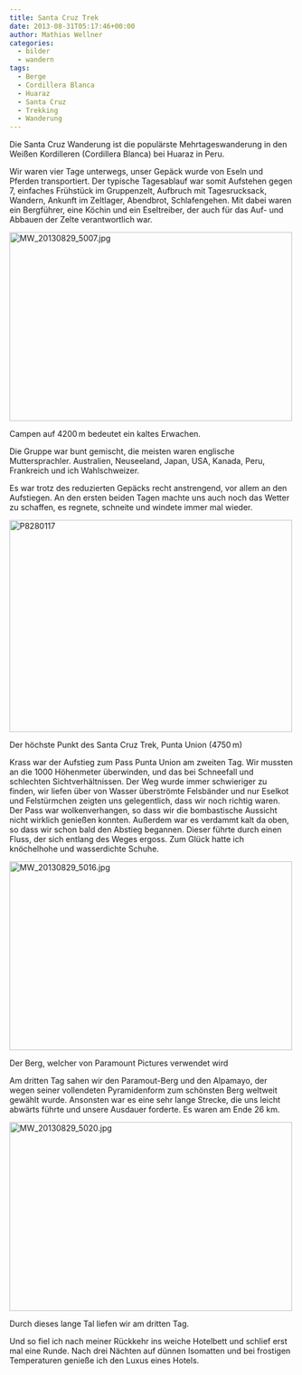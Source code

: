 ```yaml
---
title: Santa Cruz Trek
date: 2013-08-31T05:17:46+00:00
author: Mathias Wellner
categories:
  - bilder
  - wandern
tags:
  - Berge
  - Cordillera Blanca
  - Huaraz
  - Santa Cruz
  - Trekking
  - Wanderung
---
```

Die Santa Cruz Wanderung ist die populärste Mehrtageswanderung in den Weißen Kordilleren (Cordillera Blanca) bei Huaraz in Peru. 

Wir waren vier Tage unterwegs, unser Gepäck wurde von Eseln und Pferden transportiert. Der typische Tagesablauf war somit Aufstehen gegen 7, einfaches Frühstück im Gruppenzelt, Aufbruch mit Tagesrucksack, Wandern, Ankunft im Zeltlager, Abendbrot, Schlafengehen. Mit dabei waren ein Bergführer, eine Köchin und ein Eseltreiber, der auch für das Auf- und Abbauen der Zelte verantwortlich war. 

<div style="width: 510px" class="wp-caption aligncenter">
  <a href="http://www.flickr.com/photos/mwellner/9797645143/" title="MW_20130829_5007.jpg by mwellner, on Flickr"><img src="http://farm4.staticflickr.com/3686/9797645143_3a8693a7a8.jpg" width="500" height="334" alt="MW_20130829_5007.jpg" /></a>
  
  <p class="wp-caption-text">
    Campen auf 4200&thinsp;m bedeutet ein kaltes Erwachen.<br />
  </p>
</div>

Die Gruppe war bunt gemischt, die meisten waren englische Muttersprachler. Australien, Neuseeland, Japan, USA, Kanada, Peru, Frankreich und ich Wahlschweizer. 

Es war trotz des reduzierten Gepäcks recht anstrengend, vor allem an den Aufstiegen. An den ersten beiden Tagen machte uns auch noch das Wetter zu schaffen, es regnete, schneite und windete immer mal wieder. 

<div style="width: 510px" class="wp-caption aligncenter">
  <a href="http://www.flickr.com/photos/mwellner/9823809923/" title="P8280117 by mwellner, on Flickr"><img src="http://farm4.staticflickr.com/3815/9823809923_da2e86b2df.jpg" width="500" height="375" alt="P8280117" /></a>
  
  <p class="wp-caption-text">
    Der höchste Punkt des Santa Cruz Trek, Punta Union (4750&thinsp;m)<br />
  </p>
</div>

Krass war der Aufstieg zum Pass Punta Union am zweiten Tag. Wir mussten an die 1000 Höhenmeter überwinden, und das bei Schneefall und schlechten Sichtverhältnissen. Der Weg wurde immer schwieriger zu finden, wir liefen über von Wasser überströmte Felsbänder und nur Eselkot und Felstürmchen zeigten uns gelegentlich, dass wir noch richtig waren. Der Pass war wolkenverhangen, so dass wir die bombastische Aussicht nicht wirklich genießen konnten. Außerdem war es verdammt kalt da oben, so dass wir schon bald den Abstieg begannen. Dieser führte durch einen Fluss, der sich entlang des Weges ergoss. Zum Glück hatte ich knöchelhohe und wasserdichte Schuhe. 

<div style="width: 510px" class="wp-caption aligncenter">
  <a href="http://www.flickr.com/photos/mwellner/9797653883/" title="MW_20130829_5016.jpg by mwellner, on Flickr"><img src="http://farm8.staticflickr.com/7431/9797653883_fd61087f85.jpg" width="500" height="334" alt="MW_20130829_5016.jpg" /></a>
  
  <p class="wp-caption-text">
    Der Berg, welcher von Paramount Pictures verwendet wird<br />
  </p>
</div>

Am dritten Tag sahen wir den Paramout-Berg und den Alpamayo, der wegen seiner vollendeten Pyramidenform zum schönsten Berg weltweit gewählt wurde. Ansonsten war es eine sehr lange Strecke, die uns leicht abwärts führte und unsere Ausdauer forderte. Es waren am Ende 26 km. 

<div style="width: 510px" class="wp-caption aligncenter">
  <a href="http://www.flickr.com/photos/mwellner/9797596544/" title="MW_20130829_5020.jpg by mwellner, on Flickr"><img src="http://farm8.staticflickr.com/7383/9797596544_bb6e76bbcf.jpg" width="500" height="334" alt="MW_20130829_5020.jpg" /></a>
  
  <p class="wp-caption-text">
    Durch dieses lange Tal liefen wir am dritten Tag.<br />
  </p>
</div>

Und so fiel ich nach meiner Rückkehr ins weiche Hotelbett und schlief erst mal eine Runde. Nach drei Nächten auf dünnen Isomatten und bei frostigen Temperaturen genieße ich den Luxus eines Hotels.